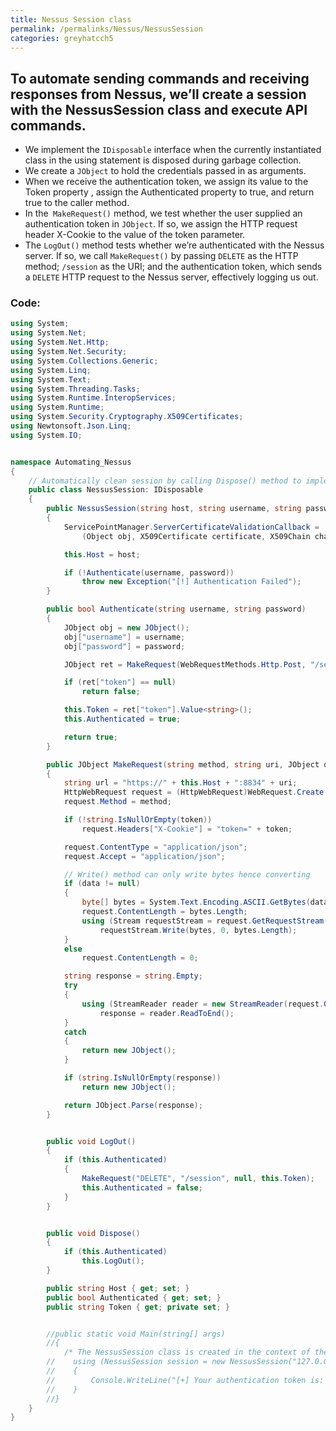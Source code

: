 ```yaml
---
title: Nessus Session class
permalink: /permalinks/Nessus/NessusSession
categories: greyhatcch5
---
```


## To automate sending commands and receiving responses from Nessus, we’ll create a session with the NessusSession class and execute API commands.

* We implement the `IDisposable` interface when the currently instantiated class in the using statement is disposed during garbage collection.
* We create a `JObject` to hold the credentials passed in as arguments.
* When we receive the authentication token, we assign its value to the Token property , assign the Authenticated property to true, and return true to the caller method.
* In the` MakeRequest()` method, we test whether the user supplied an authentication token in `JObject`. If so, we assign the HTTP request header X-Cookie to the value of the token parameter.
* The `LogOut()` method tests whether we’re authenticated with the Nessus server. If so, we call `MakeRequest()` by passing `DELETE` as the HTTP method; `/session` as the URI; and the authentication token, which sends a `DELETE` HTTP request to the Nessus server, effectively logging us out.


### Code:

```csharp
using System;
using System.Net;
using System.Net.Http;
using System.Net.Security;
using System.Collections.Generic;
using System.Linq;
using System.Text;
using System.Threading.Tasks;
using System.Runtime.InteropServices;
using System.Runtime;
using System.Security.Cryptography.X509Certificates;
using Newtonsoft.Json.Linq;
using System.IO;


namespace Automating_Nessus
{
    // Automatically clean session by calling Dispose() method to implement in an using statement here
    public class NessusSession: IDisposable
    {
        public NessusSession(string host, string username, string password)
        {
            ServicePointManager.ServerCertificateValidationCallback =
                (Object obj, X509Certificate certificate, X509Chain chain, SslPolicyErrors errors) => true;

            this.Host = host;

            if (!Authenticate(username, password))
                throw new Exception("[!] Authentication Failed");
        }

        public bool Authenticate(string username, string password)
        {
            JObject obj = new JObject();
            obj["username"] = username;
            obj["password"] = password;

            JObject ret = MakeRequest(WebRequestMethods.Http.Post, "/session", obj);

            if (ret["token"] == null)
                return false;

            this.Token = ret["token"].Value<string>();
            this.Authenticated = true;

            return true;
        }

        public JObject MakeRequest(string method, string uri, JObject data = null, string token = null)
        {
            string url = "https://" + this.Host + ":8834" + uri;
            HttpWebRequest request = (HttpWebRequest)WebRequest.Create(url);
            request.Method = method;

            if (!string.IsNullOrEmpty(token))
                request.Headers["X-Cookie"] = "token=" + token;

            request.ContentType = "application/json";
            request.Accept = "application/json";

            // Write() method can only write bytes hence converting 
            if (data != null)
            {
                byte[] bytes = System.Text.Encoding.ASCII.GetBytes(data.ToString());
                request.ContentLength = bytes.Length;
                using (Stream requestStream = request.GetRequestStream())
                    requestStream.Write(bytes, 0, bytes.Length);
            }
            else
                request.ContentLength = 0;

            string response = string.Empty;
            try
            {
                using (StreamReader reader = new StreamReader(request.GetResponse().GetResponseStream()))
                    response = reader.ReadToEnd();
            }
            catch
            {
                return new JObject();
            }

            if (string.IsNullOrEmpty(response))
                return new JObject();

            return JObject.Parse(response);
        }


        public void LogOut()
        {
            if (this.Authenticated)
            {
                MakeRequest("DELETE", "/session", null, this.Token);
                this.Authenticated = false;
            }
        }


        public void Dispose()
        {
            if (this.Authenticated)
                this.LogOut();
        }

        public string Host { get; set; }
        public bool Authenticated { get; set; }
        public string Token { get; private set; }


        //public static void Main(string[] args)
        //{
            /* The NessusSession class is created in the context of the using block, which will implement the IDispose() method at the expiration of the using blocks scope.*/
        //    using (NessusSession session = new NessusSession("127.0.0.1", "user", "sexypass"))
        //    {
        //        Console.WriteLine("[+] Your authentication token is: " + session.Token);
        //    }
        //}
    }
}

```